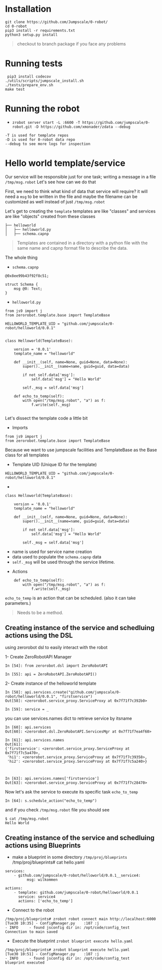 # Installation
```
git clone https://github.com/Jumpscale/0-robot/
cd 0-robot
pip3 install -r requirements.txt
python3 setup.py install

```
> checkout to branch package if you face any problems

# Running tests
```
 pip3 install codecov
./utils/scripts/jumpscale_install.sh
./tests/prepare_env.sh
make test
```


# Running the robot
* `zrobot server start -L :6600 -T https://github.com/jumpscale/0-robot.git -D https://github.com/xmonader/zdata --debug`
```
-T is used for template repos
-D is used for 0-robot data repo
--debug to see more logs for inspection
```


# Hello world template/service

Our service will be responsible just for one task; writing a message in a file `/tmp/msg.robot`
Let's see how can we do that

First, we need to think what kind of data that service will require? it will need a `msg` to be written in the file and maybe the filename can be customized as well instead of just `/tmp/msg.robot`

Let's get to creating the `template` templates are like "classes" and services are like "objects" created from these classes

```
├── helloworld
│   ├── helloworld.py
│   ├── schema.capnp
```
> Templates are contained in a directory with a python file with the same name and capnp format file to describe the data.


The whole thing
- `schema.capnp`
```
@0x8ee99b43f92f8c51;

struct Schema {
    msg @0: Text;
}
```
> 

- `helloworld.py`
```
from js9 import j
from zerorobot.template.base import TemplateBase

HELLOWORLD_TEMPLATE_UID = "github.com/jumpscale/0-robot/helloworld/0.0.1"


class Helloworld(TemplateBase):

    version = '0.0.1'
    template_name = "helloworld"

    def __init__(self, name=None, guid=None, data=None):
        super().__init__(name=name, guid=guid, data=data)

        if not self.data['msg']:
            self.data['msg'] = "Hello World"

        self._msg = self.data['msg']

    def echo_to_temp(self):
        with open("/tmp/msg.robot", "a") as f:
            f.write(self._msg)


```

Let's dissect the template code a little bit

* Imports
```
from js9 import j
from zerorobot.template.base import TemplateBase
```
Because we want to use jumpscale facilities and TemplateBase as the Base class for all templates

* Template UID (Unique ID for the template)
```
HELLOWORLD_TEMPLATE_UID = "github.com/jumpscale/0-robot/helloworld/0.0.1"
```
* 
``` Template class
class Helloworld(TemplateBase):

    version = '0.0.1'
    template_name = "helloworld"

    def __init__(self, name=None, guid=None, data=None):
        super().__init__(name=name, guid=guid, data=data)

        if not self.data['msg']:
            self.data['msg'] = "Hello World"

        self._msg = self.data['msg']
``` 
- name is used for service name creation
- data used to populate the `schema.capnp` data
- `self._msg` will be used through the service lifetime.


* Actions
```
    def echo_to_temp(self):
        with open("/tmp/msg.robot", "a") as f:
            f.write(self._msg)

```
`echo_to_temp` is an action that can be scheduled. (also it can take parameters.) 
> Needs to be a method.



## Creating instance of the service and schedluing actions using the DSL
using zerorobot dsl to easily interact with the robot

1- Create ZeroRobotAPI Manager
```
In [54]: from zerorobot.dsl import ZeroRobotAPI

In [55]: api = ZeroRobotAPI.ZeroRobotAPI()
```
2- Create instance of the helloworld template
```
In [58]: api.services.create("github.com/jumpscale/0-robot/helloworld/0.0.1", "firstservice")
Out[58]: <zerorobot.service_proxy.ServiceProxy at 0x7f71f7c392b0>

In [59]: service = _
```

you can use services.names dict to retrieve service by itsname
```
In [60]: api.services
Out[60]: <zerorobot.dsl.ZeroRobotAPI.ServicesMgr at 0x7f71f7ea4f60>

In [61]: api.services.names
Out[61]: 
{'firstservice': <zerorobot.service_proxy.ServiceProxy at 0x7f71f7c5a470>,
 'hi1': <zerorobot.service_proxy.ServiceProxy at 0x7f71f7c39358>,
 'hi2': <zerorobot.service_proxy.ServiceProxy at 0x7f71f7c5a240>}



In [63]: api.services.names['firstservice']
Out[63]: <zerorobot.service_proxy.ServiceProxy at 0x7f71f7c28470>
```

Now let's ask the service to execute its specific task `echo_to_temp`
```
In [64]: s.schedule_action("echo_to_temp")

```

and if you check `/tmp/msg.robot` file you should see
```
$ cat /tmp/msg.robot
Hello World
```



## Creating instance of the service and schedluing actions using Blueprints 
* make a blueprint in some directory  `/tmp/proj/blueprints`
/tmp/proj/blueprints# cat hello.yaml 
```
services:
    - github.com/jumpscale/0-robot/helloworld/0.0.1__service4:
          msg: wilkommen

actions:
    - template: github.com/jumpscale/0-robot/helloworld/0.0.1
      service: service4
      actions: ['echo_to_temp']

```

* Connect to the robot
```
/tmp/proj/blueprints# zrobot robot connect main http://localhost:6000
[Tue30 10:35] - ConfigManager.py    :107 :j                              - INFO     - found jsconfig dir in: /opt/code/config_test
Connection to main saved

```

* Execute the blueprint
`zrobot blueprint execute hello.yaml`

```
/tmp/proj/blueprints# zrobot blueprint execute hello.yaml 
[Tue30 10:51] - ConfigManager.py    :107 :j                              - INFO     - found jsconfig dir in: /opt/code/config_test
blueprint executed

```